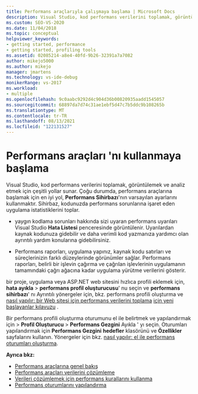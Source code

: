 ```yaml
---
title: Performans araçlarıyla çalışmaya başlama | Microsoft Docs
description: Visual Studio, kod performans verilerini toplamak, görüntülemek ve analiz etmek için sunduğu farklı yollar hakkında bilgi edinin.
ms.custom: SEO-VS-2020
ms.date: 11/04/2018
ms.topic: conceptual
helpviewer_keywords:
- getting started, performance
- getting started, profiling tools
ms.assetid: 02085214-a8e4-40fd-9b26-32391a7a7082
author: mikejo5000
ms.author: mikejo
manager: jmartens
ms.technology: vs-ide-debug
monikerRange: vs-2017
ms.workload:
- multiple
ms.openlocfilehash: 9c0aabc9292d4c904d36b00820935aadd1545057
ms.sourcegitcommit: 68897da7d74c31ae1ebf5d47c7b5ddc9b108265b
ms.translationtype: MT
ms.contentlocale: tr-TR
ms.lasthandoff: 08/13/2021
ms.locfileid: "122131527"
---
```

# <a name="getting-started-with-performance-tools"></a>Performans araçları 'nı kullanmaya başlama

Visual Studio, kod performans verilerini toplamak, görüntülemek ve analiz etmek için çeşitli yollar sunar. Çoğu durumda, performans araçlarına başlamak için en iyi yol, **Performans Sihirbazı**'nın varsayılan ayarlarını kullanmaktır. Sihirbaz, kodunuzda performans sorunlarına işaret eden uygulama istatistiklerini toplar.

- yaygın kodlama sorunları hakkında sizi uyaran performans uyarıları Visual Studio **Hata Listesi** penceresinde görüntülenir. Uyarılardan kaynak kodunuza gidebilir ve daha verimli kod yazmanıza yardımcı olan ayrıntılı yardım konularına gidebilirsiniz.

- Performans raporları, uygulama yapınız, kaynak kodu satırları ve süreçlerinizin farklı düzeylerinde görünümler sağlar. Performans raporları, belirli bir işlevin çağırma ve çağrılan işlevlerinin uygulamanın tamamındaki çağrı ağacına kadar uygulama yürütme verilerini gösterir.

bir proje, uygulama veya ASP.NET web sitesini hızlıca profili eklemek için, **hata ayıkla**  >  **performans profil oluşturucusu**' nu seçin ve **performans sihirbazı**' nı Ayrıntılı yönergeler için, bkz. performans profili oluşturma ve [nasıl yapılır: bir Web sitesi için performans verilerini toplama](../profiling/how-to-collect-performance-data-for-a-web-site.md) [için yeni başlayanlar kılavuzu](../profiling/beginners-guide-to-cpu-sampling.md) .

Bir performans profili oluşturma oturumunu el ile belirtmek ve yapılandırmak için   >  **Profil Oluşturucu**  >  **Performans Gezgini** Ayıkla ' yı seçin. Oturumları yapılandırmak için **Performans Gezgini** **hedefler** klasörünü ve **Özellikler** sayfalarını kullanın. Yönergeler için bkz. [nasıl yapılır: el ile performans oturumları oluşturma](../profiling/how-to-manually-create-performance-sessions.md).

**Ayrıca bkz:**

- [Performans araçlarına genel bakış](../profiling/overviews-performance-tools.md)
- [Performans araçları verilerini çözümleme](../profiling/analyzing-performance-tools-data.md)
- [Verileri çözümlemek için performans kurallarını kullanma](../profiling/using-performance-rules-to-analyze-data.md)
- [Performans oturumlarını yapılandırma](../profiling/configuring-performance-sessions.md)
